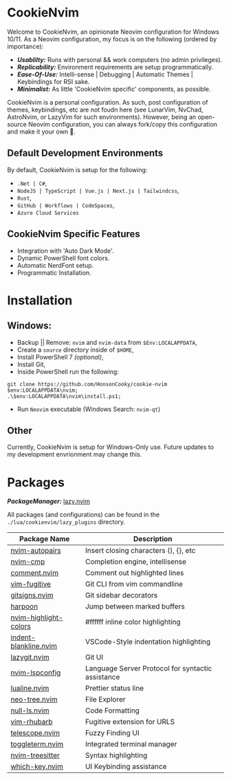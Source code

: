 # CookieNvim

Welcome to CookieNvim, an opinionate Neovim configuration for Windows 10/11. As a Neovim configuration, my focus is on
the following (ordered by importance):

- **_Usablilty:_** Runs with personal && work computers (no admin privileges).
- **_Replicability:_** Environment requirements are setup programmatically.
- **_Ease-Of-Use:_** Intelli-sense | Debugging | Automatic Themes | Keybindings for RSI sake.
- **_Minimalist:_** As little 'CookieNvim specific' components, as possible.

CookieNvim is a personal configuration. As such, post configuration of themes, keybindings, etc are not foudn here (see
LunarVim, NvChad, AstroNvim, or LazyVim for such environments). However, being an open-source Neovim configuration, you
can always fork/copy this configuration and make it your own 🙂.

## Default Development Environments

By default, CookieNvim is setup for the following:

- `.Net | C#`,
- `NodeJS | TypeScript | Vue.js | Next.js | Tailwindcss`,
- `Rust`,
- `GitHub | Workflows | CodeSpaces`,
- `Azure Cloud Services`

## CookieNvim Specific Features

- Integration with 'Auto Dark Mode'.
- Dynamic PowerShell font colors.
- Automatic NerdFont setup.
- Programmatic Installation.

# Installation

## Windows:

- Backup || Remove: `nvim` and `nvim-data` from `$Env:LOCALAPPDATA`,
- Create a `source` directory inside of `$HOME`,
- Install PowerShell 7 _(optional)_,
- Install Git,
- Inside PowerShell run the following:

```
git clone https://github.com/HonsonCooky/cookie-nvim $env:LOCALAPPDATA\nvim;
.\$env:LOCALAPPDATA\nvim\install.ps1;
```

- Run `Neovim` executable (Windows Search: `nvim-qt`)

## Other

Currently, CookieNvim is setup for Windows-Only use. Future updates to my development envrionment may change this.

# Packages

**_PackageManager:_** [lazy.nvim](https://github.com/folke/lazy.nvim)

All packages (and configurations) can be found in the `./lua/cookienvim/lazy_plugins` directory.

| Package Name                        | Description                                       |
| ----------------------------------- | ------------------------------------------------- |
| [nvim-autopairs][autopairs]         | Insert closing characters (), {}, etc             |
| [nvim-cmp][autocomplete]            | Completion engine, intellisense                   |
| [comment.nvim][comment]             | Comment out highlighted lines                     |
| [vim-fugitive][fugitive]            | Git CLI from vim commandline                      |
| [gitsigns.nvim][gitsigns]           | Git sidebar decorators                            |
| [harpoon][harpoon]                  | Jump between marked buffers                       |
| [nvim-highlight-colors][highlights] | #ffffff inline color highlighting                 |
| [indent-blankline.nvim][indent]     | VSCode-Style indentation highlighting             |
| [lazygit.nvim][lazygit]             | Git UI                                            |
| [nvim-lspconfig][lspconfig]         | Language Server Protocol for syntactic assistance |
| [lualine.nvim][lualine]             | Prettier status line                              |
| [neo-tree.nvim][neotree]            | File Explorer                                     |
| [null-ls.nvim][nullls]              | Code Formatting                                   |
| [vim-rhubarb][rhubarb]              | Fugitive extension for URLS                       |
| [telescope.nvim][telescope]         | Fuzzy Finding UI                                  |
| [toggleterm.nvim][toggleterm]       | Integrated terminal manager                       |
| [nvim-treesitter][treesitter]       | Syntax highlighting                               |
| [which-key.nvim][whichkey]          | UI Keybinding assistance                          |

[autopairs]: https://github.com/windwp/nvim-autopairs
[autocomplete]: https://github.com/hrsh7th/nvim-cmp
[comment]: https://github.com/numToStr/Comment.nvim
[fugitive]: https://github.com/tpope/vim-fugitive
[gitsigns]: https://github.com/lewis6991/gitsigns.nvim
[harpoon]: https://github.com/ThePrimeagen/harpoon
[highlights]: https://github.com/brenoprata10/nvim-highlight-colors
[indent]: https://github.com/lukas-reineke/indent-blankline.nvim
[lazygit]: https://github.com/kdheepak/lazygit.nvim
[lspconfig]: https://github.com/neovim/nvim-lspconfig
[lualine]: https://github.com/nvim-lualine/lualine.nvim
[neotree]: https://github.com/nvim-neo-tree/neo-tree.nvim
[nullls]: https://github.com/jose-elias-alvarez/null-ls.nvim
[rhubarb]: https://github.comtpope/vim-rhubarb
[telescope]: https://github.com/nvim-telescope/telescope.nvim
[toggleterm]: https://github.com/akinsho/toggleterm.nvim
[treesitter]: https://github.com/nvim-treesitter/nvim-treesitter
[whichkey]: https://github.com/folke/which-key.nvim
